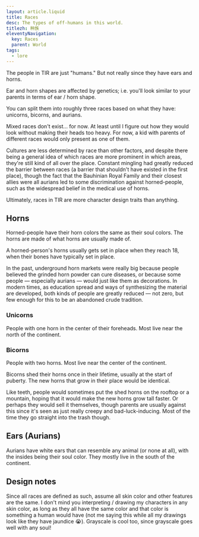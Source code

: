```yaml
---
layout: article.liquid
title: Races
desc: The types of off-humans in this world.
titlezh: 种族
eleventyNavigation:
  key: Races
  parent: World
tags:
  - lore
---
```


The people in TIR are just "humans." But not really since they have ears and horns.

Ear and horn shapes are affected by genetics; i.e. you'll look similar to your parents in terms of ear / horn shape.

You can split them into roughly three races based on what they have: unicorns, bicorns, and aurians.

Mixed races don't exist… for now. At least until I figure out how they would look without making their heads too heavy. For now, a kid with parents of different races would only present as one of them.

Cultures are less determined by race than other factors, and despite there being a general idea of which races are more prominent in which areas, they're still kind of all over the place. Constant mingling had greatly reduced the barrier between races (a barrier that shouldn't have existed in the first place), though the fact that the Bauhinian Royal Family and their closest allies were all aurians led to some discrimination against horned-people, such as the widespread belief in the medical use of horns.

Ultimately, races in TIR are more character design traits than anything.

## Horns

Horned-people have their horn colors the same as their soul colors. The horns are made of what horns are usually made of.

A horned-person's horns usually gets set in place when they reach 18, when their bones have typically set in place.

In the past, underground horn markets were really big because people believed the grinded horn powder can cure diseases, or because some people — especially aurians — would just like them as decorations. In modern times, as education spread and ways of synthesizing the material are developed, both kinds of people are greatly reduced — not zero, but few enough for this to be an abandoned crude tradition.

### Unicorns

People with one horn in the center of their foreheads. Most live near the north of the continent.

### Bicorns

People with two horns. Most live near the center of the continent.

Bicorns shed their horns once in their lifetime, usually at the start of puberty. The new horns that grow in their place would be identical.

Like teeth, people would sometimes put the shed horns on the rooftop or a mountain, hoping that it would make the new horns grow tall faster. Or perhaps they would sell it themselves, though parents are usually against this since it's seen as just really creepy and bad-luck-inducing. Most of the time they go straight into the trash though.

## Ears (Aurians)

Aurians have white ears that can resemble any animal (or none at all), with the insides being their soul color. They mostly live in the south of the continent.

## Design notes

Since all races are defined as such, assume all skin color and other features are the same. I don't mind you interpreting / drawing my characters in any skin color, as long as they all have the same color and that color is something a human would have (not me saying this while all my drawings look like they have jaundice 😭). Grayscale is cool too, since grayscale goes well with any soul!
